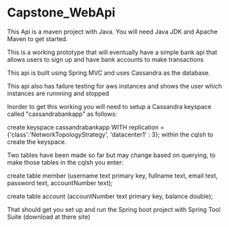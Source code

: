 # Capstone_WebApi
This Api is a maven project with Java. You will need Java JDK and Apache Maven to get started.

This is a working prototype that will eventually have a simple bank api that allows users to sign up and have bank accounts to make transactions

This api is built using Spring MVC and uses Cassandra as the database. 

This api also has failure testing for aws instances and shows the user which instances are runnning and stopped

Inorder to get this working you will need to setup a Cassandra keyspace called "cassandrabankapp" as follows:

create keyspace cassandrabankapp WITH replication = {'class':'NetworkTopologyStrategy', 'datacenter1' : 3}; within the cqlsh to create the keyspace.

Two tables have been made so far but may change based on querying, to make those tables in the cqlsh you enter:

create table member (username text primary key, fullname text, email text, password text, accountNumber text);

create table account (accountNumber text primary key, balance double);

That should get you set up and run the Spring boot project with Spring Tool Suite (download at there site)

